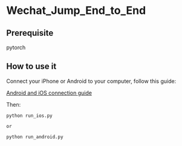 # Wechat_Jump_End_to_End

## Prerequisite

pytorch

## How to use it

Connect your iPhone or Android to your computer, follow this guide:

[Android and iOS connection guide](https://github.com/wangshub/wechat_jump_game/wiki/Android-%E5%92%8C-iOS-%E6%93%8D%E4%BD%9C%E6%AD%A5%E9%AA%A4)

Then:

```
python run_ios.py

or 

python run_android.py

```